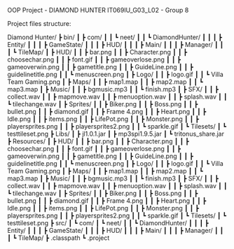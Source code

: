 OOP Project - DIAMOND HUNTER
IT069IU_G03_L02 - Group 8


Project files structure:

Diamond Hunter/
┣ bin/
┃ ┣ com/
┃ ┃ ┗ neet/
┃ ┃   ┗ DiamondHunter/
┃ ┃ ┃   ┣ Entity/
┃ ┃ ┃   ┣ GameState/
┃ ┃ ┃   ┣ HUD/
┃ ┃ ┃   ┣ Main/
┃ ┃ ┃   ┣ Manager/
┃ ┃ ┃   ┗ TileMap/
┃ ┣ HUD/
┃ ┃ ┣ bar.png
┃ ┃ ┣ Character.png
┃ ┃ ┣ choosechar.png
┃ ┃ ┣ font.gif
┃ ┃ ┣ gameoverlose.png
┃ ┃ ┣ gameoverwin.png
┃ ┃ ┣ gametitle.png
┃ ┃ ┣ GuideLine.png
┃ ┃ ┣ guidelinetitle.png
┃ ┃ ┗ menuscreen.png
┃ ┣ Logo/
┃ ┃ ┣ logo.gif
┃ ┃ ┗ Villa Team Gaming.png
┃ ┣ Maps/
┃ ┃ ┣ map1.map
┃ ┃ ┣ map2.map
┃ ┃ ┗ map3.map
┃ ┣ Music/
┃ ┃ ┣ bgmusic.mp3
┃ ┃ ┗ finish.mp3
┃ ┣ SFX/
┃ ┃ ┣ collect.wav
┃ ┃ ┣ mapmove.wav
┃ ┃ ┣ menuoption.wav
┃ ┃ ┣ splash.wav
┃ ┃ ┗ tilechange.wav
┃ ┣ Sprites/
┃ ┃ ┣ Biker.png
┃ ┃ ┣ Boss.png
┃ ┃ ┣ bullet.png
┃ ┃ ┣ diamond.gif
┃ ┃ ┣ Frame 4.png
┃ ┃ ┣ Heart.png
┃ ┃ ┣ Idle.png
┃ ┃ ┣ items.png
┃ ┃ ┣ LifePot.png
┃ ┃ ┣ Monster.png
┃ ┃ ┣ playersprites.png
┃ ┃ ┣ playersprites2.png
┃ ┃ ┗ sparkle.gif
┃ ┗ Tilesets/
┃   ┗ testtileset.png
┣ Libs/
┃ ┣ jl1.0.1.jar
┃ ┣ mp3spi1.9.5.jar
┃ ┗ tritonus_share.jar
┣ Resources/
┃ ┣ HUD/
┃ ┃ ┣ bar.png
┃ ┃ ┣ Character.png
┃ ┃ ┣ choosechar.png
┃ ┃ ┣ font.gif
┃ ┃ ┣ gameoverlose.png
┃ ┃ ┣ gameoverwin.png
┃ ┃ ┣ gametitle.png
┃ ┃ ┣ GuideLine.png
┃ ┃ ┣ guidelinetitle.png
┃ ┃ ┗ menuscreen.png
┃ ┣ Logo/
┃ ┃ ┣ logo.gif
┃ ┃ ┗ Villa Team Gaming.png
┃ ┣ Maps/
┃ ┃ ┣ map1.map
┃ ┃ ┣ map2.map
┃ ┃ ┗ map3.map
┃ ┣ Music/
┃ ┃ ┣ bgmusic.mp3
┃ ┃ ┗ finish.mp3
┃ ┣ SFX/
┃ ┃ ┣ collect.wav
┃ ┃ ┣ mapmove.wav
┃ ┃ ┣ menuoption.wav
┃ ┃ ┣ splash.wav
┃ ┃ ┗ tilechange.wav
┃ ┣ Sprites/
┃ ┃ ┣ Biker.png
┃ ┃ ┣ Boss.png
┃ ┃ ┣ bullet.png
┃ ┃ ┣ diamond.gif
┃ ┃ ┣ Frame 4.png
┃ ┃ ┣ Heart.png
┃ ┃ ┣ Idle.png
┃ ┃ ┣ items.png
┃ ┃ ┣ LifePot.png
┃ ┃ ┣ Monster.png
┃ ┃ ┣ playersprites.png
┃ ┃ ┣ playersprites2.png
┃ ┃ ┗ sparkle.gif
┃ ┗ Tilesets/
┃   ┗ testtileset.png
┣ src/
┃ ┗ com/
┃   ┗ neet/
┃ ┃   ┗ DiamondHunter/
┃ ┃ ┃   ┣ Entity/
┃ ┃ ┃   ┣ GameState/
┃ ┃ ┃   ┣ HUD/
┃ ┃ ┃   ┣ Main/
┃ ┃ ┃   ┣ Manager/
┃ ┃ ┃   ┗ TileMap/
┣ .classpath
┗ .project